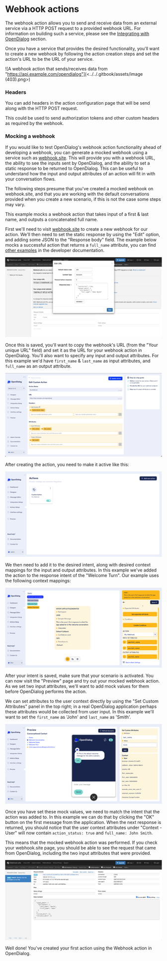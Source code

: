 # Webhook actions

The webhook action allows you to send and receive data from an external service via a HTTP POST request to a provided webhook URL. For information on building such a service, please see the [Integrating with OpenDialog](../../developping-with-opendialog/introduction.md) section.&#x20;

Once you have a service that provides the desired functionality, you'll want to create a new webhook by following the action creation steps and set the action's URL to be the URL of your service.

![A webhook action that sends/receives data from "https://api.example.com/opendialog"](<../../.gitbook/assets/image (403).png>)

### Headers

You can add headers in the action configuration page that will be send along with the HTTP POST request.&#x20;

This could be used to send authorization tokens and other custom headers as required by the webhook.

### Mocking a webhook

If you would like to test OpenDialog's webhook action functionality ahead of developing a webhook, you can generate a mocked webhook using a service such as [webhook.site](https://webhook.site). This will provide you with a webhook URL, the ability to see the inputs sent by OpenDialog, and the ability to set a static response to be returned to OpenDialog. This can be useful to understand how the input and output attributes of an action will fit in with your conversation flows.

The following steps presume that you've created a mocked webhook on webhook.site, and that you are working with the default conversations provided when you create a new scenario, if this is not the case some steps may vary.&#x20;

This example mocks a webhook action that takes input of a first & last name, and outputs a concatenated full name.

First we'll need to visit [webhook.site](https://webhook.site) to create a new webhook for our action. We'll then need to set the static response by using the "Edit" option, and adding some JSON to the "Response body" field. The example below mocks a successful action that returns a `full_name` attribute, you can find [other examples](https://docs.opendialog.ai/developing-with-opendialog/actions/webhook-action#examples) in the developer documentation.

![The required JSON for a successful webhook action that returns a full\_name attribute](../../.gitbook/assets/webhook-mock-response.png)

Once this is saved, you'll want to copy the webhook's URL (from the "Your unique URL" field) and set it as the URL for your webhook action in OpenDialog. You'll also want to specify any input and output attributes. For this example we'd have `first_name` & `last_name` as input attributes, and `full_name` as an output attribute.&#x20;

![](<../../.gitbook/assets/image (276).png>)

After creating the action, you need to make it active like this:

![](<../../.gitbook/assets/image (151).png>)

We then need to add it to the desired intent, along with desired context mappings for the input and output attributes. In this example we've added the action to the response intent of the "Welcome Turn". Our example uses the following context mappings:

![Adding the mocked webhook action to the "Welcome Turn" repsonse intent](../../.gitbook/assets/actions-add-to-intent.png)

After your intent is saved, make sure that your scenario is activated. You can now visit the "Preview" page and try out your mocked webhook action. As we set two input attributes, we'll want to add mock values for them before OpenDialog performs the action.&#x20;

We can set attributes to the user context directly by using the "Set Custom Attributes" panel in the top right; in a real OpenDialog application perhaps these attributes would be collected from user input. In this example we'll want to set the `first_name` as 'John' and `last_name` as 'Smith'.

![Setting the input attribute values: first\_name = John, last\_name = Smith](../../.gitbook/assets/webhook-mock-inputs.png)

Once you have set these mock values, we need to match the intent that the action was added to. In this example we can do that by clicking the "OK" button on the first message from the application. When the next response is returned, you should notice that the user context attributes under "Context - User" will now contain `action_status: true` and `full_name: John Smith`.&#x20;

This means that the mocked webhook action was performed. If you check your webhook.site page, you should be able to see the request that came from OpenDialog, including the two input attributes that were provided.

![](../../.gitbook/assets/webhook-mock-content.png)

Well done! You've created your first action using the Webhook action in OpenDialog.
